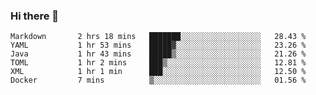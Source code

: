 ### Hi there 👋

<!--
**urzz/urzz** is a ✨ _special_ ✨ repository because its `README.md` (this file) appears on your GitHub profile.

Here are some ideas to get you started:

- 🔭 I’m currently working on ...
- 🌱 I’m currently learning ...
- 👯 I’m looking to collaborate on ...
- 🤔 I’m looking for help with ...
- 💬 Ask me about ...
- 📫 How to reach me: ...
- 😄 Pronouns: ...
- ⚡ Fun fact: ...
-->

<!--START_SECTION:waka-->

```text
Markdown       2 hrs 18 mins   ███████░░░░░░░░░░░░░░░░░░   28.43 %
YAML           1 hr 53 mins    █████▓░░░░░░░░░░░░░░░░░░░   23.26 %
Java           1 hr 43 mins    █████▒░░░░░░░░░░░░░░░░░░░   21.26 %
TOML           1 hr 2 mins     ███▒░░░░░░░░░░░░░░░░░░░░░   12.81 %
XML            1 hr 1 min      ███░░░░░░░░░░░░░░░░░░░░░░   12.50 %
Docker         7 mins          ▒░░░░░░░░░░░░░░░░░░░░░░░░   01.56 %
```

<!--END_SECTION:waka-->
